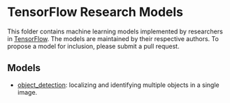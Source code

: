 # TensorFlow Research Models

This folder contains machine learning models implemented by researchers in
[TensorFlow](https://tensorflow.org). The models are maintained by their
respective authors. To propose a model for inclusion, please submit a pull
request.

## Models

-   [object_detection](object_detection): localizing and identifying multiple
    objects in a single image.
